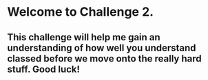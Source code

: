 # Welcome to Challenge 2.
## This challenge will help me gain an understanding of how well you understand classed before we move onto the really hard stuff. Good luck!
